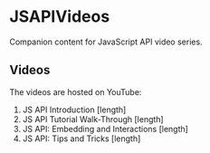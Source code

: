 # JSAPIVideos
Companion content for JavaScript API video series.

## Videos
The videos are hosted on YouTube:
1. JS API Introduction [length]
2. JS API Tutorial Walk-Through [length]
3. JS API:  Embedding and Interactions [length]
4. JS API:  Tips and Tricks [length]
